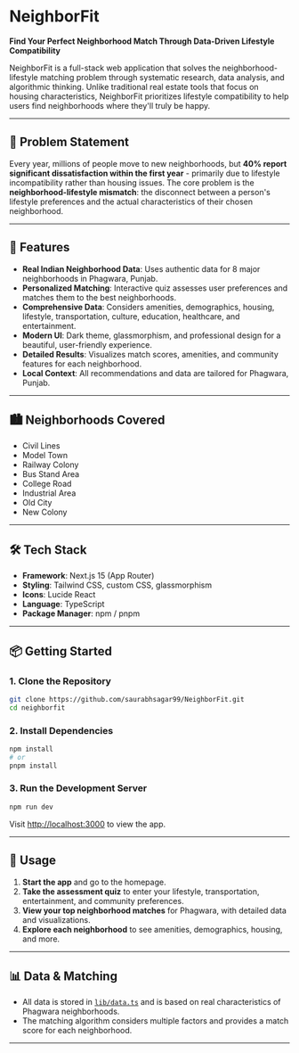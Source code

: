 # NeighborFit

**Find Your Perfect Neighborhood Match Through Data-Driven Lifestyle Compatibility**

NeighborFit is a full-stack web application that solves the neighborhood-lifestyle matching problem through systematic research, data analysis, and algorithmic thinking. Unlike traditional real estate tools that focus on housing characteristics, NeighborFit prioritizes lifestyle compatibility to help users find neighborhoods where they'll truly be happy.

---
## 🎯 Problem Statement

Every year, millions of people move to new neighborhoods, but **40% report significant dissatisfaction within the first year** - primarily due to lifestyle incompatibility rather than housing issues. The core problem is the **neighborhood-lifestyle mismatch**: the disconnect between a person's lifestyle preferences and the actual characteristics of their chosen neighborhood.

---

## 🚀 Features

- **Real Indian Neighborhood Data**: Uses authentic data for 8 major neighborhoods in Phagwara, Punjab.
- **Personalized Matching**: Interactive quiz assesses user preferences and matches them to the best neighborhoods.
- **Comprehensive Data**: Considers amenities, demographics, housing, lifestyle, transportation, culture, education, healthcare, and entertainment.
- **Modern UI**: Dark theme, glassmorphism, and professional design for a beautiful, user-friendly experience.
- **Detailed Results**: Visualizes match scores, amenities, and community features for each neighborhood.
- **Local Context**: All recommendations and data are tailored for Phagwara, Punjab.

---

## 🏙️ Neighborhoods Covered
- Civil Lines
- Model Town
- Railway Colony
- Bus Stand Area
- College Road
- Industrial Area
- Old City
- New Colony

---

## 🛠️ Tech Stack
- **Framework**: Next.js 15 (App Router)
- **Styling**: Tailwind CSS, custom CSS, glassmorphism
- **Icons**: Lucide React
- **Language**: TypeScript
- **Package Manager**: npm / pnpm

---

## 📦 Getting Started

### 1. **Clone the Repository**
```bash
git clone https://github.com/saurabhsagar99/NeighborFit.git
cd neighborfit
```

### 2. **Install Dependencies**
```bash
npm install
# or
pnpm install
```

### 3. **Run the Development Server**
```bash
npm run dev
```

Visit [http://localhost:3000](http://localhost:3000) to view the app.

---

## 📝 Usage
1. **Start the app** and go to the homepage.
2. **Take the assessment quiz** to enter your lifestyle, transportation, entertainment, and community preferences.
3. **View your top neighborhood matches** for Phagwara, with detailed data and visualizations.
4. **Explore each neighborhood** to see amenities, demographics, housing, and more.

---

## 📊 Data & Matching
- All data is stored in [`lib/data.ts`](lib/data.ts) and is based on real characteristics of Phagwara neighborhoods.
- The matching algorithm considers multiple factors and provides a match score for each neighborhood.

---


